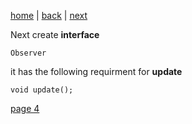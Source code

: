 [home](./page01.md) | [back](./page02.md) | [next](./page04.md)

Next create **interface**
```
Observer
```
it has the following requirment for **update**
```
void update();
```

[page 4](./page04.md)
